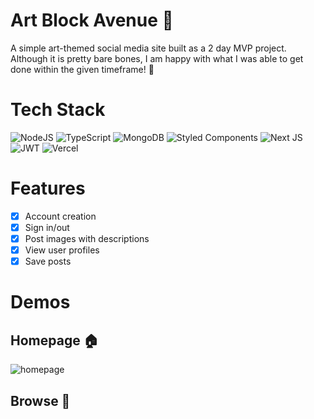 # Art Block Avenue 🎨

A simple art-themed social media site built as a 2 day MVP project. Although it is pretty bare bones, I am happy with what I was able to get done within the given timeframe! 🎉

# Tech Stack

![NodeJS](https://img.shields.io/badge/node.js-6DA55F?style=for-the-badge&logo=node.js&logoColor=white)
![TypeScript](https://img.shields.io/badge/typescript-%23007ACC.svg?style=for-the-badge&logo=typescript&logoColor=white)
![MongoDB](https://img.shields.io/badge/MongoDB-%234ea94b.svg?style=for-the-badge&logo=mongodb&logoColor=white)
![Styled Components](https://img.shields.io/badge/styled--components-DB7093?style=for-the-badge&logo=styled-components&logoColor=white)
![Next JS](https://img.shields.io/badge/Next-black?style=for-the-badge&logo=next.js&logoColor=white)
![JWT](https://img.shields.io/badge/JWT-black?style=for-the-badge&logo=JSON%20web%20tokens)
![Vercel](https://img.shields.io/badge/vercel-%23000000.svg?style=for-the-badge&logo=vercel&logoColor=white)

# Features
- [x] Account creation
- [x] Sign in/out
- [x] Post images with descriptions
- [x] View user profiles
- [x] Save posts

# Demos
## Homepage 🏠
![homepage](http://g.recordit.co/almvs2GuP9.gif)
## Browse 🔎

